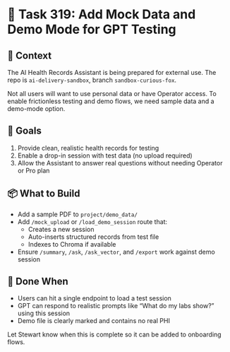 # 🧪 Task 319: Add Mock Data and Demo Mode for GPT Testing

## 🧠 Context
The AI Health Records Assistant is being prepared for external use. The repo is `ai-delivery-sandbox`, branch `sandbox-curious-fox`.

Not all users will want to use personal data or have Operator access. To enable frictionless testing and demo flows, we need sample data and a demo-mode option.

## 🎯 Goals
1. Provide clean, realistic health records for testing
2. Enable a drop-in session with test data (no upload required)
3. Allow the Assistant to answer real questions without needing Operator or Pro plan

## 📦 What to Build
- Add a sample PDF to `project/demo_data/`
- Add `/mock_upload` or `/load_demo_session` route that:
  - Creates a new session
  - Auto-inserts structured records from test file
  - Indexes to Chroma if available
- Ensure `/summary`, `/ask`, `/ask_vector`, and `/export` work against demo session

## 🧪 Done When
- Users can hit a single endpoint to load a test session
- GPT can respond to realistic prompts like “What do my labs show?” using this session
- Demo file is clearly marked and contains no real PHI

Let Stewart know when this is complete so it can be added to onboarding flows.